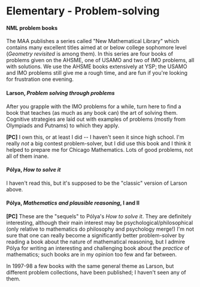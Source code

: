 # Elementary - Problem-solving

#### NML problem books

The MAA publishes a series called "New Mathematical Library" which contains many excellent
titles aimed at or below college sophomore level (*Geometry revisited* is among them).  In this
series are four books of problems given on the AHSME, one of USAMO and two of IMO problems, all
with solutions.  We use the AHSME books extensively at YSP; the USAMO and IMO problems still
give me a rough time, and are fun if you're looking for frustration one evening.

#### Larson, *Problem solving through problems*

After you grapple with the IMO problems for a while, turn here to find a book that teaches (as
much as any book can) the art of solving them.  Cognitive strategies are laid out with examples
of problems (mostly from Olympiads and Putnams) to which they apply.

**[PC]** I own this, or at least I did -- I haven't seen it since high school.  I'm really
*not* a big contest problem-solver, but I did use this book and I think it helped to prepare me
for Chicago Mathematics.  Lots of good problems, not all of them inane.

#### Pólya, *How to solve it*

I haven't read this, but it's supposed to be the "classic" version of Larson above.

#### Pólya, *Mathematics and plausible reasoning*, I and II

**[PC]** These are the "sequels" to Pólya's *How to solve it*.  They are definitely
interesting, although their main interest may be psychological/philosophical (only relative to
mathematics do philosophy and psychology merge!)  I'm not sure that one can really become a
significantly better problem-solver by reading a book about the nature of mathematical
reasoning, but I admire Pólya for writing an interesting and challenging book about the
*practice* of mathematics; such books are in my opinion too few and far between.

In 1997-98 a few books with the same general theme as Larson, but different problem
collections, have been published; I haven't seen any of them.
